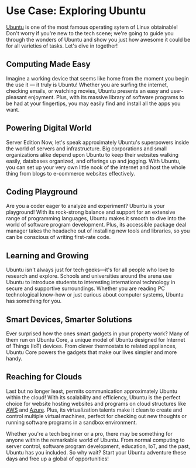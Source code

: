 # Use Case: Exploring Ubuntu

[Ubuntu](https://ubuntu.com/) is one of the most famous operating sytem of Linux obtainable! Don't worry if you're new to the tech scene; we're going to guide you through the wonders of Ubuntu and show you just how awesome it could be for all varieties of tasks. Let's dive in together!

## Computing Made Easy 

Imagine a working device that seems like home from the moment you begin the use it — it truly is Ubuntu! Whether you are surfing the internet, checking emails, or watching movies, Ubuntu presents an easy and user-pleasant enjoyment. Plus, with its massive library of software programs to be had at your fingertips, you may easily find and install all the apps you want.

## Powering Digital World

Server Edition Now, let's speak approximately Ubuntu's superpowers inside the world of servers and infrastructure. Big corporations and small organizations alike depend upon Ubuntu to keep their websites walking easily, databases organized, and offerings up and jogging. With Ubuntu, you can set up your very own little nook of the internet and host the whole thing from blogs to e-commerce websites effectively. 

## Coding Playground

Are you a coder eager to analyze and experiment? Ubuntu is your playground! With its rock-strong balance and support for an extensive range of programming languages, Ubuntu makes it smooth to dive into the world of software program development. Plus, its accessible package deal manager takes the headache out of installing new tools and libraries, so you can be conscious of writing first-rate code. 

## Learning and Growing

Ubuntu isn't always just for tech geeks—it's for all people who love to research and explore. Schools and universities around the arena use Ubuntu to introduce students to interesting international technology in secure and supportive surroundings. Whether you are reading PC technological know-how or just curious about computer systems, Ubuntu has something for you. 

## Smart Devices, Smarter Solutions

Ever surprised how the ones smart gadgets in your property work? Many of them run on Ubuntu Core, a unique model of Ubuntu designed for Internet of Things (IoT) devices. From clever thermostats to related appliances, Ubuntu Core powers the gadgets that make our lives simpler and more handy. 

## Reaching for Clouds 

Last but no longer least, permits communication approximately Ubuntu within the cloud! With its scalability and efficiency, Ubuntu is the perfect choice for website hosting websites and programs on cloud structures like [AWS](https://aws.amazon.com/) and [Azure](https://azure.microsoft.com/). Plus, its virtualization talents make it clean to create and control multiple virtual machines, perfect for checking out new thoughts or running software programs in a sandbox environment. 

Whether you're a tech beginner or a pro, there may be something for anyone within the remarkable world of Ubuntu. From normal computing to server control, software program development, education, IoT, and the past, Ubuntu has you included. So why wait? Start your Ubuntu adventure these days and free up a global of opportunities!
